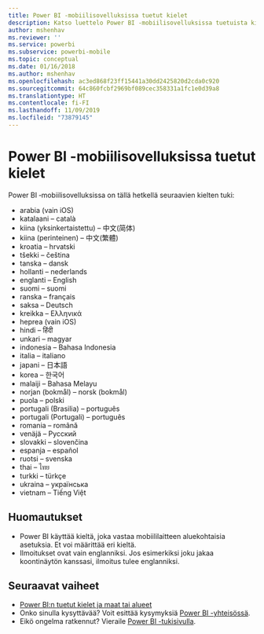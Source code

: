 ```yaml
---
title: Power BI -mobiilisovelluksissa tuetut kielet
description: Katso luettelo Power BI -mobiilisovelluksissa tuetuista kielistä.
author: mshenhav
ms.reviewer: ''
ms.service: powerbi
ms.subservice: powerbi-mobile
ms.topic: conceptual
ms.date: 01/16/2018
ms.author: mshenhav
ms.openlocfilehash: ac3ed868f23ff15441a30dd2425820d2cda0c920
ms.sourcegitcommit: 64c860fcbf2969bf089cec358331a1fc1e0d39a8
ms.translationtype: HT
ms.contentlocale: fi-FI
ms.lasthandoff: 11/09/2019
ms.locfileid: "73879145"
---
```

# <a name="supported-languages-in-the-power-bi-mobile-apps"></a>Power BI -mobiilisovelluksissa tuetut kielet
Power BI ‑mobiilisovelluksissa on tällä hetkellä seuraavien kielten tuki:

* arabia (vain iOS)
* katalaani – català
* kiina (yksinkertaistettu) – 中文(简体)
* kiina (perinteinen) – 中文(繁體)
* kroatia – hrvatski
* tšekki – čeština
* tanska – dansk
* hollanti – nederlands
* englanti – English
* suomi – suomi
* ranska – français
* saksa – Deutsch
* kreikka – Ελληνικά
* heprea (vain iOS)
* hindi – हिंदी
* unkari – magyar
* indonesia – Bahasa Indonesia
* italia – italiano
* japani – 日本語
* korea – 한국어
* malaiji – Bahasa Melayu
* norjan (bokmål) – norsk (bokmål)
* puola – polski
* portugali (Brasilia) – português
* portugali (Portugali) – português
* romania – română
* venäjä – Русский
* slovakki – slovenčina
* espanja – español
* ruotsi – svenska
* thai – ไทย
* turkki – türkçe
* ukraina – українська
* vietnam – Tiếng Việt

## <a name="notes"></a>Huomautukset
* Power BI käyttää kieltä, joka vastaa mobiililaitteen aluekohtaisia asetuksia. Et voi määrittää eri kieltä.
* Ilmoitukset ovat vain englanniksi. Jos esimerkiksi joku jakaa koontinäytön kanssasi, ilmoitus tulee englanniksi. 

## <a name="next-steps"></a>Seuraavat vaiheet
* [Power BI:n tuetut kielet ja maat tai alueet](../../supported-languages-countries-regions.md)
* Onko sinulla kysyttävää? Voit esittää kysymyksiä [Power BI -yhteisössä](https://community.powerbi.com/).
* Eikö ongelma ratkennut? Vieraile [Power BI -tukisivulla](https://powerbi.microsoft.com/support/).


